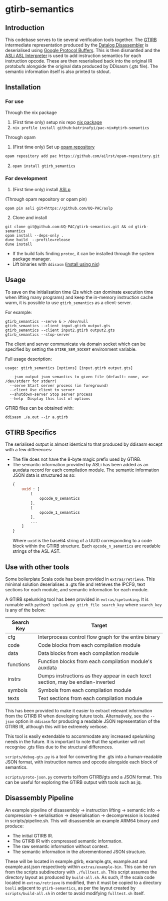 # gtirb-semantics

## Introduction

This codebase serves to tie several verification tools together.
The [GTIRB](https://github.com/grammatech/gtirb) intermediate representation produced by the [Datalog Disassembler](https://github.com/GrammaTech/ddisasm) is deserialised using [Google Protocol Buffers](https://developers.google.com/protocol-buffers). This is then dismantled and the [ASLi ASL Interpreter](https://github.com/UQ-PAC/asl-interpreter) is used to add instruction semantics for each instruction opcode. These are then reserialised back into the original IR protobufs alongside the original data produced by DDisasm (.gts file).
The semantic information itself is also printed to stdout.

## Installation


### For use

Through the nix package 

1. (First time only) setup nix repo [nix package](https://github.com/katrinafyi/pac-nix)
2. `nix profile install github:katrinafyi/pac-nix#gtirb-semantics`

Through opam

1. (First time only) Set up [opam repository](https://github.com/ailrst/opam-repository)

```sh
opam repository add pac https://github.com/ailrst/opam-repository.git
```

2. `opam install gtirb_semantics`

### For development

1. (First time only) install [ASLp](https://github.com/UQ-PAC/aslp?tab=readme-ov-file#installing-dependencies)

(Through opam repository or opam pin)

```shell
opam pin asli git+https://github.com/UQ-PAC/aslp
```

2. Clone and install

```
git clone git@github.com:UQ-PAC/gtirb-semantics.git && cd gtirb-semantics
opam install --deps-only .
dune build  --profile=release
dune install
```

- If the build fails finding `protoc`, it can be installed through the system package manager.
- Lift binaries with `ddisasm` ([install using nix](https://github.com/katrinafyi/pac-nix?tab=readme-ov-file))

## Usage

To save on the initialisation time (2s which can dominate execution time when lifting many programs)
and keep the in-memory instruction cache warm, it is possible to use `gtirb_semantics` as a
client-server. 

For example:

```
gtirb_semantics --serve & > /dev/null
gtirb_semantics --client input.gtirb output.gts
gtirb_semantics --client input2.gtirb output2.gts
gtirb_semantics --stop-server
```
The client and server communicate via domain socket which can be specified by setting the
`GTIRB_SEM_SOCKET` environment variable.

Full usage description:

```
usage: gtirb_semantics [options] [input.gtirb output.gts]

  --json output json semantics to given file (default: none, use /dev/stderr for stderr)
  --serve Start server process (in foreground)
  --client Use client to server
  --shutdown-server Stop server process
  --help  Display this list of options
```

GTIRB files can be obtained with:
```
ddisasm ./a.out --ir a.gtirb
```

## GTIRB Specifics
The serialised output is almost identical to that produced by ddisasm except with a few differences:
* The file does not have the 8-byte magic prefix used by GTIRB.
* The semantic information provided by ASLi has been added as an auxdata record for each compilation module. 
  The semantic information JSON data is structured as so:
  ```js
  {
      uuid : [
          [
              opcode_0_semantics
          ],
          [
              opcode_1_semantics
          ],
          ...
      ]
  }
  ```
  Where ```uuid``` is the base64 string of a UUID corresponding to a code block within the GTIRB structure.
  Each ```opcode_n_semantics``` are readable strings of the ASL AST.

## Use with other tools
Some boilerplate Scala code has been provided in ```extras/retrieve```. This minimal solution deserialises a .gts file and retrieves the IPCFG, text sections for each module, and semantic information for each module.

A GTIRB spelunking tool has been provided in ```extras/spelunking```. It is runnable with ```python3 spelunk.py gtirb_file search_key``` where ```search_key``` is any of the below:

| Search Key | Target                                                                          |
|------------|---------------------------------------------------------------------------------|
| cfg        | Interprocess control flow graph for the entire binary                           |
| code       | Code blocks from each compilation module                                        |
| data       | Data blocks from each compilation module                                        |
| functions  | Function blocks from each compilation module's auxdata                          |
| instrs     | Dumps instructions as they appear in each texct section, may be endian-inverted |
| symbols    | Symbols from each compilation module                                            |
| texts      | Text sections from each compilation module                                      |

This has been provided to make it easier to extract relevant information from the GTIRB IR when developing future tools. Alternatively, see the ```--json``` option in ```ddisasm``` for producing a readable JSON representation of the GTIRB IR, although this will be extremely verbose.

This tool is easily extendable to accommodate any increased spelunking needs in the future.
It is important to note that the spelunker will not recognise .gts files due to the structural differences.

`scripts/debug-gts.py` is a tool for converting the .gts into a human-readable JSON format, with instruction names and opcode alongside each block of semantics.

`scripts/proto-json.py` converts to/from GTIRB/gts and a JSON format. This can be useful for exploring the GTIRB output with tools such as jq.

## Disassembly Pipeline
An example pipeline of disassembly -> instruction lifting -> semantic info -> compression -> serialisation -> deserialisation -> decompression is located in scripts/pipeline.sh.
This will disassemble an example ARM64 binary and produce:
* The initial GTIRB IR.
* The GTIRB IR with compressed semantic information.
* The raw semantic information without context.
* The semantic information in the aforementioned JSON structure.

These will be located in example.gtirb, example.gts, example.ast and example.ast.json respectively within ```extras/example-bin```.
This can be run from the scripts subdirectory with ```./fulltest.sh```. This script assumes the directory layout as produced by ```build-all.sh```.
As such, if the scala code located in ```extras/retrieve``` is modified, then it must be copied to a directory ```basli``` adjacent to ```gtirb-semantics```, as per the layout created by ```scripts/build-all.sh``` in order to avoid modifying ```fulltest.sh``` itself.
